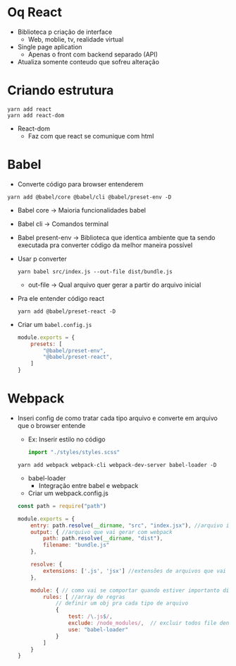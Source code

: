 # Oq React
* Biblioteca p criação de interface
    * Web, moblie, tv, realidade virtual
* Single page aplication
    * Apenas o front com backend separado (API)
* Atualiza somente conteudo que sofreu alteração

# Criando estrutura
```
yarn add react
yarn add react-dom
```

* React-dom
    * Faz com que react se comunique com html

# Babel
* Converte código para browser entenderem
```
yarn add @babel/core @babel/cli @babel/preset-env -D
```
* Babel core -> Maioria funcionalidades babel
* Babel cli -> Comandos terminal
* Babel present-env -> Biblioteca que identica ambiente que ta sendo executada pra converter código da melhor maneira possível

* Usar p converter
    ```
    yarn babel src/index.js --out-file dist/bundle.js
    ```
    * out-file -> Qual arquivo quer gerar a partir do arquivo inicial

* Pra ele entender código react
    ```
    yarn add @babel/preset-react -D
    ```
* Criar um `babel.config.js`
    ```js
    module.exports = {
        presets: [
            "@babel/preset-env",
            "@babel/preset-react",
        ]
    }
    ```

# Webpack
* Inseri config de como tratar cada tipo arquivo e converte em arquivo que o browser entende
    * Ex: Inserir estilo no código
        ```ts
        import "./styles/styles.scss"
        ```

    ```
    yarn add webpack webpack-cli webpack-dev-server babel-loader -D
    ```
    * babel-loader 
        * Integração entre babel e webpack
    * Criar um webpack.config.js
    ```js
    const path = require("path")

    module.exports = {
        entry: path.resolve(__dirname, "src", "index.jsx"), //arquivo inicial da aplicação
        output: { //arquivo que vai gerar com webpack
            path: path.resolve(__dirname, "dist"),
            filename: "bundle.js"
        },

        resolve: {
            extensions: ['.js', 'jsx'] //extensões de arquivos que vai ler
        },

        module: { // como vai se comportar quando estiver importanto diversos tipo de arquivos
            rules: [ //array de regras
                // definir um obj pra cada tipo de arquivo
                {
                    test: /\.js$/,
                    exclude: /node_modules/,  // excluir todos file dentro node_modules que ja são arquivos pronto p browser ler ja que isso é responsabilidade da biblioteca 
                    use: "babel-loader"
                }
            ]
        }
    }
    ```